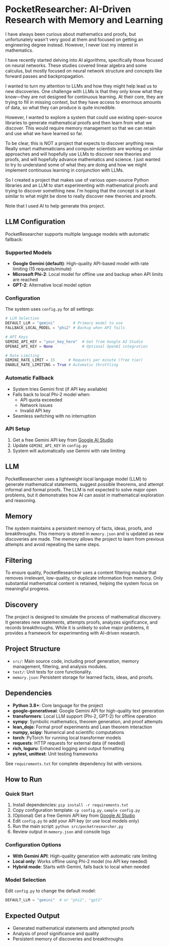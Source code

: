 # PocketResearcher: AI-Driven Research with Memory and Learning

I have always been curious about mathematics and proofs, but unfortunately wasn't very good at them and focused on getting an engineering degree instead. However, I never lost my interest in mathematics.

I have recently started delving into AI algorithms, specifically those focused on neural networks. These studies covered linear algebra and some calculus, but mostly focused on neural network structure and concepts like forward passes and backpropagation. 

I wanted to turn my attention to LLMs and how they might help lead us to new discoveries. One challenge with LLMs is that they only know what they know—they are not designed for continuous learning. At their core, they are trying to fill in missing context, but they have access to enormous amounts of data, so what they can produce is quite incredible.

However, I wanted to explore a system that could use existing open-source libraries to generate mathematical proofs and then learn from what we discover. This would require memory management so that we can retain and use what we have learned so far.

To be clear, this is NOT a project that expects to discover anything new. Really smart mathematicians and computer scientists are working on similar approaches and will hopefully use LLMs to discover new theories and proofs, and will hopefully advance mathematics and science. I just wanted to try to understand some of what they are doing and how we might implement continuous learning in conjunction with LLMs.

So I created a project that makes use of various open-source Python libraries and an LLM to start experimenting with mathematical proofs and trying to discover something new. I'm hoping that the concept is at least similar to what might be done to really discover new theories and proofs.

Note that I used AI to help generate this project. 

## LLM Configuration

PocketResearcher supports multiple language models with automatic fallback:

### Supported Models
- **Google Gemini (default)**: High-quality API-based model with rate limiting (15 requests/minute)
- **Microsoft Phi-2**: Local model for offline use and backup when API limits are reached
- **GPT-2**: Alternative local model option

### Configuration
The system uses `config.py` for all settings:

```python
# LLM Selection
DEFAULT_LLM = "gemini"        # Primary model to use
FALLBACK_LOCAL_MODEL = "phi2" # Backup when API fails

# API Keys
GEMINI_API_KEY = "your_key_here"  # Get from Google AI Studio
OPENAI_API_KEY = None             # Optional OpenAI integration

# Rate Limiting
GEMINI_RATE_LIMIT = 15      # Requests per minute (free tier)
ENABLE_RATE_LIMITING = True # Automatic throttling
```

### Automatic Fallback
- System tries Gemini first (if API key available)
- Falls back to local Phi-2 model when:
  - API quota exceeded
  - Network issues
  - Invalid API key
- Seamless switching with no interruption

### API Setup
1. Get a free Gemini API key from [Google AI Studio](https://aistudio.google.com/)
2. Update `GEMINI_API_KEY` in `config.py`
3. System will automatically use Gemini with rate limiting

## LLM

PocketResearcher uses a lightweight local language model (LLM) to generate mathematical statements, suggest possible theorems, and attempt informal and formal proofs. The LLM is not expected to solve major open problems, but it demonstrates how AI can assist in mathematical exploration and reasoning.

## Memory

The system maintains a persistent memory of facts, ideas, proofs, and breakthroughs. This memory is stored in `memory.json` and is updated as new discoveries are made. The memory allows the project to learn from previous attempts and avoid repeating the same steps.

## Filtering

To ensure quality, PocketResearcher uses a content filtering module that removes irrelevant, low-quality, or duplicate information from memory. Only substantial mathematical content is retained, helping the system focus on meaningful progress.

## Discovery

The project is designed to simulate the process of mathematical discovery. It generates new statements, attempts proofs, analyzes significance, and records breakthroughs. While it is unlikely to solve major problems, it provides a framework for experimenting with AI-driven research.

## Project Structure

- `src/`: Main source code, including proof generation, memory management, filtering, and analysis modules.
- `test/`: Unit tests for core functionality.
- `memory.json`: Persistent storage for learned facts, ideas, and proofs.

## Dependencies

- **Python 3.8+**: Core language for the project
- **google-generativeai**: Google Gemini API for high-quality text generation
- **transformers**: Local LLM support (Phi-2, GPT-2) for offline operation
- **sympy**: Symbolic mathematics, theorem generation, and proof attempts
- **lean_dojo**: Formal proof experiments and Lean theorem interaction
- **numpy, scipy**: Numerical and scientific computations
- **torch**: PyTorch for running local transformer models
- **requests**: HTTP requests for external data (if needed)
- **rich, loguru**: Enhanced logging and output formatting
- **pytest, unittest**: Unit testing frameworks

See `requirements.txt` for complete dependency list with versions.

## How to Run

### Quick Start
1. Install dependencies: `pip install -r requirements.txt`
2. Copy configuration template: `cp config.py.sample config.py`
3. (Optional) Get a free Gemini API key from [Google AI Studio](https://aistudio.google.com/)
4. Edit `config.py` to add your API key (or use local models only)
5. Run the main script: `python src/pocketresearcher.py`
6. Review output in `memory.json` and console logs

### Configuration Options
- **With Gemini API**: High-quality generation with automatic rate limiting
- **Local only**: Works offline using Phi-2 model (no API key needed)
- **Hybrid mode**: Starts with Gemini, falls back to local when needed

### Model Selection
Edit `config.py` to change the default model:
```python
DEFAULT_LLM = "gemini"  # or "phi2", "gpt2"
```

## Expected Output

- Generated mathematical statements and attempted proofs
- Analysis of proof significance and quality
- Persistent memory of discoveries and breakthroughs